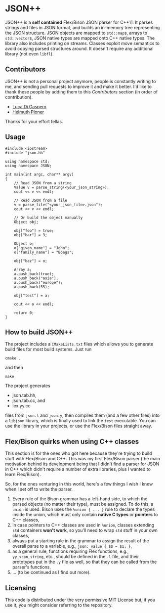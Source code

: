 # JSON++

JSON\+\+ is a **self contained** Flex/Bison JSON parser for C\+\+11. It parses strings and files in JSON format, and builds an in-memory tree representing the JSON structure. JSON objects are mapped to `std::map`s, arrays to `std::vector`s, JSON native types are mapped onto C++ native types. The library also includes printing on streams. Classes exploit move semantics to avoid copying parsed structures around. It doesn't require any additional library (not even `libfl`).


## Contributors

JSON++ is not a personal project anymore, people is constantly writing to me, and sending pull requests to improve it and make it better. I'd like to thank these people by adding them to this *Contributors* section (in order of contribution).

* [Luca Di Gaspero](https://bitbucket.org/ldigaspero)
* [Helmuth Ploner](https://bitbucket.org/HelmuthPloner)

Thanks for your effort fellas.
## Usage

	#include <iostream>
	#include "json.hh"
	
	using namespace std;
	using namespace JSON;
	
	int main(int argc, char** argv)
	{
		// Read JSON from a string
		Value v = parse_string(<your_json_string>);
		cout << v << endl;
        
        // Read JSON from a file
		v = parse_file("<your_json_file>.json");
		cout << v << endl;
		
        // Or build the object manually
        Object obj;
    
        obj["foo"] = true;
        obj["bar"] = 3;
    
        Object o;
        o["given_name"] = "John";
        o["family_name"] = "Boags";
    
        obj["baz"] = o;
        
        Array a;
        a.push_back(true);
        a.push_back("asia");
        a.push_back("europe");
        a.push_back(55);
    
        obj["test"] = a;
        
		cout << o << endl;
        
        return 0;
	}

## How to build JSON++

The project includes a `CMakeLists.txt` files which allows you to generate build files for most build systems. Just run

    cmake .    

and then

    make

The project generates 


* json.tab.hh,
* json.tab.cc, and
* lex.yy.cc

files from `json.l` and `json.y`, then compiles them (and a few other files) into a `libjson` library, which is finally used to link the `test` executable. You can use the library in your projects, or use the Flex/Bison files straight away.

## Flex/Bison quirks when using C++ classes

This section is for the ones who got here because they're trying to build stuff with Flex/Bison and C\+\+. This was my first Flex/Bison parser (the main motivation behind its development being that I didn't find a parser for JSON in C\+\+ which didn't require a number of extra libraries, plus I wanted to learn Flex/Bison).

So, for the ones venturing in this world, here's a few things I wish I knew when I set off to write the parser.

1. Every rule of the Bison grammar has a left-hand side, to which the parsed objects (no matter their type), must be assigned. To do this, a `union` is used. Bison uses the `%union { ... }` rule to declare the types inside the union, which must only contain **native C types** or **pointers** to C++ classes,
2. in case pointers to C++ classes are used in `%union`, classes extending `std` containers **won't work**, so you'll need to wrap `std` stuff in your own classes,
3. always put a starting rule in the grammar to assign the result of the overall parse to a variable, e.g., `json: value { $$ = $1; }`,
4. as a general rule, functions requiring Flex functions, e.g., `yy_scan_string`, etc., should be defined in the `.l` file, and their prototypes put in the `.y` file as well, so that they can be called from the parser's functions,
5. ... (to be continued as I find out more).

## Licensing

This code is distributed under the very permissive MIT License but, if you use it, you might consider referring to the repository.